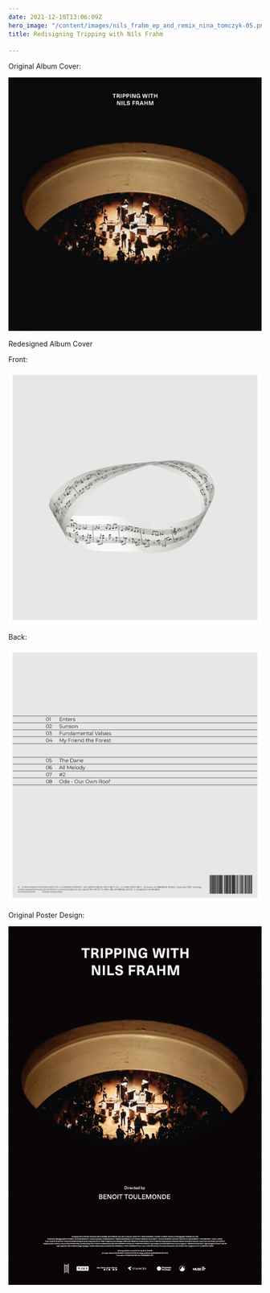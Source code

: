 ```yaml
---
date: 2021-12-10T13:06:09Z
hero_image: "/content/images/nils_frahm_ep_and_remix_nina_tomczyk-05.png"
title: Redisigning Tripping with Nils Frahm

---
```

Original Album Cover:

![](/content/images/tripping-with-nils-frahm_nils-frahm.jpg)

Redesigned Album Cover

Front:

![Nils Frahm Front](/content/images/nils_frahm_ep_and_remix_nina_tomczyk-05.png "Nils Frahm Front")

Back:

![Nils Frahm Back](/content/images/nils_frahm_ep_and_remix_nina_tomczyk-02.png "Nils Frahm Back")

Original Poster Design:

![](/content/images/mv5byja2ntvkztatmjqxms00ymy0ltk2zjctyta0otnimmu4njk5xkeyxkfqcgdeqxvymti2odq1otc4-_v1_.jpg)